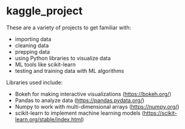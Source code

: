 # kaggle_project

These are a variety of projects to get familiar with: 

- importing data
- cleaning data
- prepping data
- using Python libraries to visualize data
- ML tools like scikit-learn
- testing and training data with ML algorithms

Libraries used include: 

- Bokeh for making interactive visualizations (https://bokeh.org/)
- Pandas to analyze data (https://pandas.pydata.org/)
- Numpy to work with multi-dimensional arrays (https://numpy.org/)
- scikit-learn to implement machine learning models (https://scikit-learn.org/stable/index.html)

